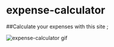 # expense-calculator

##Calculate your expenses with this site ;

![expense-calculator gif](https://github.com/furkanyagri/expense-calculator/assets/140657644/0ce926f7-24df-4eeb-9abd-1615cf7476c0)



